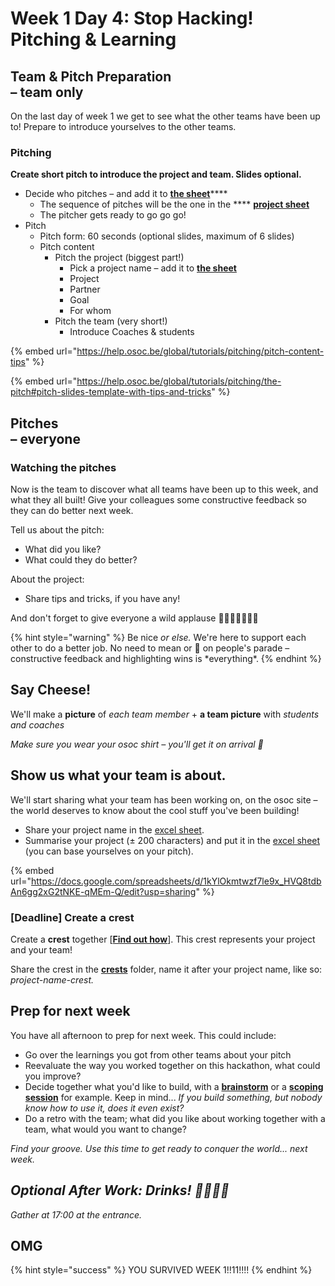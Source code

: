 # Week 1 Day 4: Stop Hacking! Pitching & Learning

**Team & Pitch Preparation**\
**– team only**
---------------

On the last day of week 1 we get to see what the other teams have been up to! Prepare to introduce yourselves to the other teams.

### Pitching

**Create short pitch  to introduce the project and team. Slides optional.**

* Decide who pitches – and add it to [**the sheet**](https://docs.google.com/spreadsheets/d/1kYlOkmtwzf7le9x\_HVQ8tdbAn6gg2xG2tNKE-qMEm-Q/edit?usp=sharing)****
  * The sequence of pitches will be the one in the **** [**project sheet**](https://docs.google.com/spreadsheets/d/1kYlOkmtwzf7le9x\_HVQ8tdbAn6gg2xG2tNKE-qMEm-Q/edit?usp=sharing)
  * The pitcher gets ready to go go go!
* Pitch
  * Pitch form: 60 seconds (optional slides, maximum of 6 slides)
  * Pitch content
    * Pitch the project (biggest part!)
      * Pick a project name – add it to [**the sheet**](https://docs.google.com/spreadsheets/d/1kYlOkmtwzf7le9x\_HVQ8tdbAn6gg2xG2tNKE-qMEm-Q/edit?usp=sharing)
      * Project
      * Partner
      * Goal
      * For whom
    * Pitch the team (very short!)
      * Introduce Coaches & students

{% embed url="https://help.osoc.be/global/tutorials/pitching/pitch-content-tips" %}

{% embed url="https://help.osoc.be/global/tutorials/pitching/the-pitch#pitch-slides-template-with-tips-and-tricks" %}

Pitches\
– everyone
----------

### Watching the pitches

Now is the team to discover what all teams have been up to this week, and what they all built! Give your colleagues some constructive feedback so they can do better next week.

Tell us about the pitch:

* What did you like?
* What could they do better?

About the project:

* Share tips and tricks, if you have any!

And don't forget to give everyone a wild applause 👏🦁👏🦁👏🦁👏

{% hint style="warning" %}
Be nice _or else._ We're here to support each other to do a better job. No need to mean or 💩 on people's parade – constructive feedback and highlighting wins is \*everything\*.
{% endhint %}

## Say Cheese!

We'll make a **picture** of _each team member_ + **a team picture** with _students and coaches_

_Make sure you wear your osoc shirt – you'll get it on arrival 🌈_

## Show us what your team is about.

We'll start sharing what your team has been working on, on the osoc site – the world deserves to know about the cool stuff you've been building!

* Share your project name in the [excel sheet](https://docs.google.com/spreadsheets/d/1kYlOkmtwzf7le9x\_HVQ8tdbAn6gg2xG2tNKE-qMEm-Q/edit?usp=sharing).
* Summarise your project (± 200 characters) and put it in the [excel sheet](https://docs.google.com/spreadsheets/d/1kYlOkmtwzf7le9x\_HVQ8tdbAn6gg2xG2tNKE-qMEm-Q/edit?usp=sharing) (you can base yourselves on your pitch).

{% embed url="https://docs.google.com/spreadsheets/d/1kYlOkmtwzf7le9x_HVQ8tdbAn6gg2xG2tNKE-qMEm-Q/edit?usp=sharing" %}

### **\[Deadline] Create a crest**

Create a **crest** together \[[**Find out how**](https://help.osoc.be/global/how-to-create-crests)]. This crest represents your project and your team!

Share the crest in the [**crests**](https://drive.google.com/drive/folders/11O6Qzy3T\_wn9rBI8jF2rCqluWarcgs\_v?usp=sharing) folder, name it after your project name, like so: _project-name-crest._

## Prep for next week

You have all afternoon to prep for next week. This could include:

* Go over the learnings you got from other teams about your pitch
* Reevaluate the way you worked together on this hackathon, what could you improve?
* Decide together what you'd like to build, with a [**brainstorm**](https://help.osoc.be/global/coaches/the-coaching-job/how-to-manage-a-team#3-brainstorm-ideas-2-bonus-adaptions) or a [**scoping session**](https://help.osoc.be/global/coaches/the-coaching-job/how-to-manage-a-team#how-to-do-a-scoping-session) for example. Keep in mind... _If you build something, but nobody know how to use it, does it even exist?_
* Do a retro with the team; what did you like about working together with a team, what would you want to change?

_Find your groove. Use this time to get ready to conquer the world... next week._

## _Optional After Work: Drinks! 🧃🥤🍺🍹_

_Gather at 17:00 at the entrance._

## OMG

{% hint style="success" %}
YOU SURVIVED WEEK 1!!11!!!!
{% endhint %}
